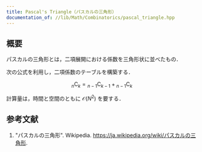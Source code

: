 ```yaml
---
title: Pascal's Triangle（パスカルの三角形）
documentation_of: //lib/Math/Combinatorics/pascal_triangle.hpp
---
```



## 概要

パスカルの三角形とは，二項展開における係数を三角形状に並べたもの．

次の公式を利用し，二項係数のテーブルを構築する．

$$
{}_n \mathrm{C}_k = {}_{n-1} \mathrm{C}_{k-1} + {}_{n-1} \mathrm{C}_{k}
$$

計算量は，時間と空間のともに $\mathcal{O}(N^2)$ を要する．


## 参考文献

1. "パスカルの三角形". Wikipedia. <https://ja.wikipedia.org/wiki/パスカルの三角形>.
